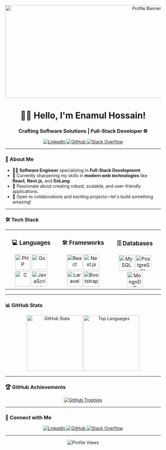 <div align="center">
  <img src="https://repository-images.githubusercontent.com/588181932/e36ec678-7984-4cdd-8e4c-a3932772ff8e" height="300" width="900" alt="Profile Banner"/>
</div>

<h1 align="center">👨‍💻 Hello, I'm Enamul Hossain!</h1>
<h3 align="center">Crafting Software Solutions | Full-Stack Developer 🌐</h3>

<p align="center">
  <a href="https://linkedin.com/in/enamulhossain79" target="_blank">
    <img src="https://img.shields.io/badge/LinkedIn-%231E77B5.svg?style=for-the-badge&logo=linkedin&logoColor=white" alt="LinkedIn"/>
  </a>
  <a href="https://github.com/EnamulHossain" target="_blank">
    <img src="https://img.shields.io/badge/GitHub-%2324292e.svg?style=for-the-badge&logo=github&logoColor=white" alt="GitHub"/>
  </a>
  <a href="https://stackoverflow.com/users/20836557" target="_blank">
    <img src="https://img.shields.io/badge/StackOverflow-%23F28032.svg?style=for-the-badge&logo=stackoverflow&logoColor=white" alt="Stack Overflow"/>
  </a>
</p>

---

### 🚀 About Me  

- 🧑‍💻 **Software Engineer** specializing in **Full-Stack Development**.
- 🌱 Currently sharpening my skills in **modern web technologies** like **React**, **Next.js**, and **GoLang**.  
- 🎯 Passionate about creating robust, scalable, and user-friendly applications.  
- 🤝 Open to collaborations and exciting projects—let's build something amazing!  

---

### 🛠️ Tech Stack  

<table>
<tr>
<td align="center" width="33%">
<h3>💻 Languages</h3>
<img src="https://profilinator.rishav.dev/skills-assets/php-original.svg" height="50" alt="PHP"/>
<img src="https://profilinator.rishav.dev/skills-assets/go-original.svg" height="50" alt="Go"/>
<img src="https://profilinator.rishav.dev/skills-assets/c-original.svg" height="50" alt="C"/>
<img src="https://profilinator.rishav.dev/skills-assets/javascript-original.svg" height="50" alt="JavaScript"/>
<!-- <img src="https://profilinator.rishav.dev/skills-assets/typescript-original.svg" height="50" alt="TypeScript"/> -->
</td>

<td align="center" width="33%">
<h3>🛠 Frameworks</h3>
<img src="https://profilinator.rishav.dev/skills-assets/react-original-wordmark.svg" height="50" alt="React"/>
<!-- <img src="https://profilinator.rishav.dev/skills-assets/vuejs-original-wordmark.svg" height="50" alt="Vue.js"/> -->
<img src="https://logowik.com/content/uploads/images/nextjs2106.logowik.com.webp" height="50" alt="Next.js"/>
<img src="https://profilinator.rishav.dev/skills-assets/laravel-plain-wordmark.svg" height="50" alt="Laravel"/>
<img src="https://profilinator.rishav.dev/skills-assets/bootstrap-plain.svg" height="50" alt="Bootstrap"/>
</td>

<td align="center" width="33%">
<h3>🗄 Databases</h3>
<img src="https://profilinator.rishav.dev/skills-assets/mysql-original-wordmark.svg" height="50" alt="MySQL"/>
<img src="https://profilinator.rishav.dev/skills-assets/postgresql-original-wordmark.svg" height="50" alt="PostgreSQL"/>
<img src="https://profilinator.rishav.dev/skills-assets/mongodb-original-wordmark.svg" height="50" alt="MongoDB"/>
<!-- <img src="https://profilinator.rishav.dev/skills-assets/firebase.png" height="50" alt="Firebase"/> -->
</td>
</tr>
</table>

---

### 📊 GitHub Stats  

<div align="center">
  <img src="https://github-readme-stats.vercel.app/api?username=enamulhossain&show_icons=true&theme=tokyonight" height="180" alt="GitHub Stats"/>
  <img src="https://github-readme-stats.vercel.app/api/top-langs/?username=enamulhossain&layout=compact&theme=tokyonight" height="180" alt="Top Languages"/>
</div>

---

### 🏆 GitHub Achievements  

<div align="center">
  <a href="https://github.com/ryo-ma/github-profile-trophy">
    <img src="https://github-profile-trophy.vercel.app/?username=enamulhossain&theme=onestar&row=1" alt="GitHub Trophies"/>
  </a>
</div>

---

### 🤝 Connect with Me  

<div align="center">
  <a href="https://linkedin.com/in/enamulhossain79" target="_blank">
    <img src="https://img.shields.io/badge/LinkedIn-%231E77B5.svg?style=for-the-badge&logo=linkedin&logoColor=white" alt="LinkedIn"/>
  </a>
  <a href="https://github.com/EnamulHossain" target="_blank">
    <img src="https://img.shields.io/badge/GitHub-%2324292e.svg?style=for-the-badge&logo=github&logoColor=white" alt="GitHub"/>
  </a>
  <a href="https://stackoverflow.com/users/20836557" target="_blank">
    <img src="https://img.shields.io/badge/StackOverflow-%23F28032.svg?style=for-the-badge&logo=stackoverflow&logoColor=white" alt="Stack Overflow"/>
  </a>
</div>

---

<div align="center">
  <img src="https://komarev.com/ghpvc/?username=EnamulHossain&&style=flat-square" alt="Profile Views"/>
</div>
